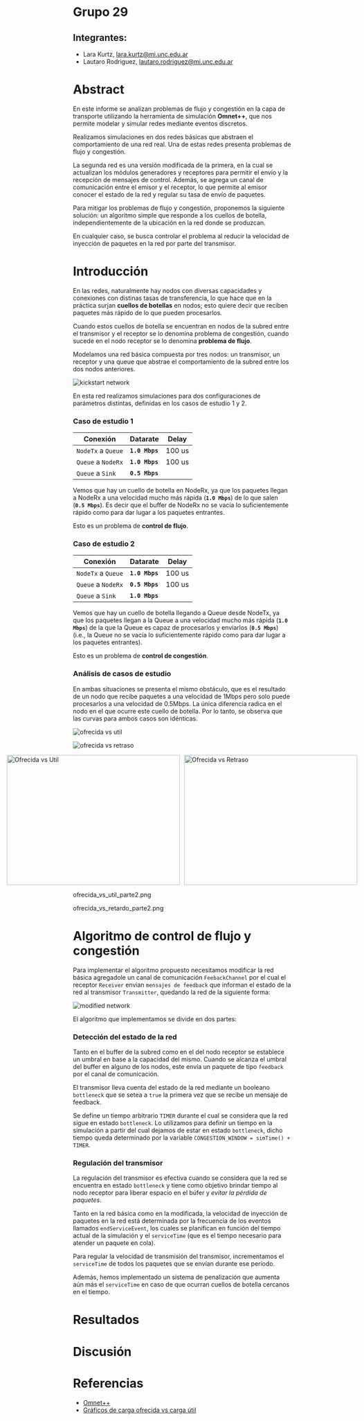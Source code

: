 # Grupo 29

## Integrantes:

- Lara Kurtz, lara.kurtz@mi.unc.edu.ar
- Lautaro Rodri­guez, lautaro.rodriguez@mi.unc.edu.ar

# Abstract

En este informe se analizan problemas de flujo y congestión en la capa de transporte utilizando la herramienta de simulación **Omnet++**, que nos permite modelar y simular redes mediante eventos discretos.

Realizamos simulaciones en dos redes básicas que abstraen el comportamiento de una red real. Una de estas redes presenta problemas de flujo y congestión.

La segunda red es una versión modificada de la primera, en la cual se actualizan los módulos generadores y receptores para permitir el envío y la recepción de mensajes de control. Además, se agrega un canal de comunicación entre el emisor y el receptor, lo que permite al emisor conocer el estado de la red y regular su tasa de envío de paquetes.

Para mitigar los problemas de flujo y congestión, proponemos la siguiente solución: un algoritmo simple que responde a los cuellos de botella, independientemente de la ubicación en la red donde se produzcan.

En cualquier caso, se busca controlar el problema al reducir la velocidad de inyección de paquetes en la red por parte del transmisor.

# Introducción

En las redes, naturalmente hay nodos con diversas capacidades y conexiones con distinas tasas de transferencia, lo que hace que en la práctica surjan **cuellos de botellas** en nodos; esto quiere decir que reciben paquetes más rápido de lo que pueden procesarlos.

Cuando estos cuellos de botella se encuentran en nodos de la subred entre el transmisor y el receptor se lo denomina problema de congestión, cuando sucede en el nodo receptor se lo denomina **problema de flujo**.

Modelamos una red básica compuesta por tres nodos: un transmisor, un receptor y una queue que abstrae el comportamiento de la subred entre los dos nodos anteriores.

![kickstart network](/imagenes/network.svg "network")

En esta red realizamos simulaciones para dos configuraciones de parámetros distintas, definidas en los casos de estudio 1 y 2.

### Caso de estudio 1

| Conexión           | Datarate       | Delay  |
| ------------------ | -------------- | ------ |
| `NodeTx` a `Queue` | **`1.0 Mbps`** | 100 us |
| `Queue` a `NodeRx` | **`1.0 Mbps`** | 100 us |
| `Queue` a `Sink`   | **`0.5 Mbps`** |        |

Vemos que hay un cuello de botella en NodeRx, ya que los paquetes llegan a NodeRx a una velocidad mucho más rápida (**`1.0 Mbps`**) de lo que salen (**`0.5 Mbps`**). Es decir que el buffer de NodeRx no se vacía lo suficientemente rápido como para dar lugar a los paquetes entrantes.

Esto es un problema de **control de flujo**.

### Caso de estudio 2

| Conexión           | Datarate       | Delay  |
| ------------------ | -------------- | ------ |
| `NodeTx` a `Queue` | **`1.0 Mbps`** | 100 us |
| `Queue` a `NodeRx` | **`0.5 Mbps`** | 100 us |
| `Queue` a `Sink`   | **`1.0 Mbps`** |        |

Vemos que hay un cuello de botella llegando a Queue desde NodeTx, ya que los paquetes llegan a la Queue a una velocidad mucho más rápida (**`1.0 Mbps`**) de la que la Queue es capaz de procesarlos y enviarlos (**`0.5 Mbps`**) (i.e., la Queue no se vacía lo suficientemente rápido como para dar lugar a los paquetes entrantes).

Esto es un problema de **control de congestión**.

### Análisis de casos de estudio

En ambas situaciones se presenta el mismo obstáculo, que es el resultado de un nodo que recibe paquetes a una velocidad de 1Mbps pero solo puede procesarlos a una velocidad de 0.5Mbps. La única diferencia radica en el nodo en el que ocurre este cuello de botella. Por lo tanto, se observa que las curvas para ambos casos son idénticas.

![ofrecida vs util](/imagenes/ofrecida_vs_util_parte1.png)

![ofrecida vs retraso](/imagenes/ofrecida_vs_retardo_parte1.png)

<div style="display: flex; justify-content: center;">
  <img src="./imagenes/ofrecida_vs_util_parte1.png" alt="Ofrecida vs Util" width="400" height="300" style="margin-right: 10px;">
  <img src="./imagenes/ofrecida_vs_retardo_parte1.png" alt="Ofrecida vs Retraso" width="400" height="300">
</div>

ofrecida_vs_util_parte2.png

ofrecida_vs_retardo_parte2.png

# Algoritmo de control de flujo y congestión

Para implementar el algoritmo propuesto necesitamos modificar la red básica agregadole un canal de comunicación `FeebackChannel` por el cual el receptor `Receiver` envian `mensajes de feedback` que informan el estado de la red al transmisor `Transmitter`, quedando la red de la siguiente forma:

![modified network](/imagenes/modified-network.svg "modified-network")

El algoritmo que implementamos se divide en dos partes:

### Detección del estado de la red

Tanto en el buffer de la subred como en el del nodo receptor se establece un umbral en base a la capacidad del mismo. Cuando se alcanza el umbral del buffer en alguno de los nodos, este envía un paquete de tipo `feedback` por el canal de comunicación.

El transmisor lleva cuenta del estado de la red mediante un booleano `bottleneck` que se setea a `true` la primera vez que se recibe un mensaje de feedback.

Se define un tiempo arbitrario `TIMER` durante el cual se considera que la red sigue en estado `bottleneck`. Lo utilizamos para definir un tiempo en la simulación a partir del cual dejamos de estar en estado `bottleneck`, dicho tiempo queda determinado por la variable `CONGESTION_WINDOW = simTime() + TIMER`.

### Regulación del transmisor

La regulación del transmisor es efectiva cuando se considera que la red se encuentra en estado `bottleneck` y tiene como objetivo brindar tiempo al nodo receptor para liberar espacio en el búfer y _evitar la pérdida de paquetes_.

Tanto en la red básica como en la modificada, la velocidad de inyección de paquetes en la red está determinada por la frecuencia de los eventos llamados `endServiceEvent`, los cuales se planifican en función del tiempo actual de la simulación y el `serviceTime` (que es el tiempo necesario para atender un paquete en cola).

Para regular la velocidad de transmisión del transmisor, incrementamos el `serviceTime` de todos los paquetes que se envían durante ese período.

Además, hemos implementado un sistema de penalización que aumenta aún más el `serviceTime` en caso de que ocurran cuellos de botella cercanos en el tiempo.

# Resultados

# Discusión

# Referencias

- [Omnet++](https://omnetpp.org/)
- [Gráficos de carga ofrecida vs carga útil](https://youtu.be/W8r8zSPjeAs)
